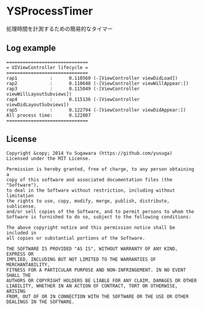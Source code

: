 YSProcessTimer
======================
処理時間を計測するための簡易的なタイマー

Log example
----------------
    ==============================
    = UIViewController lifecycle =
    ==============================
    rap1            :      0.110560 (-[ViewController viewDidLoad])
    rap2            :      0.110648 (-[ViewController viewWillAppear:])
    rap3            :      0.115049 (-[ViewController viewWillLayoutSubviews])
    rap4            :      0.115136 (-[ViewController viewDidLayoutSubviews])
    rap5            :      0.122794 (-[ViewController viewDidAppear:])
    All process time:      0.122807
    ==============================


License
----------
    Copyright &copy; 2014 Yu Sugawara (https://github.com/yusuga)
    Licensed under the MIT License.

    Permission is hereby granted, free of charge, to any person obtaining a 
    copy of this software and associated documentation files (the "Software"),
    to deal in the Software without restriction, including without limitation
    the rights to use, copy, modify, merge, publish, distribute, sublicense,
    and/or sell copies of the Software, and to permit persons to whom the
    Software is furnished to do so, subject to the following conditions:
    
    The above copyright notice and this permission notice shall be included in
    all copies or substantial portions of the Software.

    THE SOFTWARE IS PROVIDED "AS IS", WITHOUT WARRANTY OF ANY KIND, EXPRESS OR 
    IMPLIED, INCLUDING BUT NOT LIMITED TO THE WARRANTIES OF MERCHANTABILITY,
    FITNESS FOR A PARTICULAR PURPOSE AND NON-INFRINGEMENT. IN NO EVENT SHALL THE
    AUTHORS OR COPYRIGHT HOLDERS BE LIABLE FOR ANY CLAIM, DAMAGES OR OTHER
    LIABILITY, WHETHER IN AN ACTION OF CONTRACT, TORT OR OTHERWISE, ARISING
    FROM, OUT OF OR IN CONNECTION WITH THE SOFTWARE OR THE USE OR OTHER
    DEALINGS IN THE SOFTWARE.